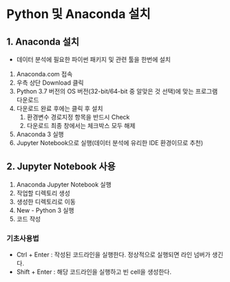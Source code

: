# Python 및 Anaconda 설치

 

## 1. Anaconda 설치

- 데이터 분석에 필요한 파이썬 패키지 및 관련 툴을 한번에 설치



1. Anaconda.com 접속
2. 우측 상단 Download 클릭
3. Python 3.7 버전의 OS 버전(32-bit/64-bit 중 알맞은 것 선택)에 맞는 프로그램 다운로드
4. 다운로드 완료 후에는 클릭 후 설치
   1. 환경변수 경로지정 항목을 반드시 Check
   2. 다운로드 최종 창에서는 체크박스 모두 해제
5. Anaconda 3 실행
6. Jupyter Notebook으로 실행(데이터 분석에 유리한 IDE 환경이므로 추천)



## 2. Jupyter Notebook 사용



1. Anaconda Jupyter Notebook 실행
2. 작업할 디렉토리 생성
3. 생성한 디렉토리로 이동
4. New - Python 3 실행
5. 코드 작성



### 기초사용법

- Ctrl + Enter : 작성된 코드라인을 실행한다. 정상적으로 실행되면 라인 넘버가 생긴다.
- Shift + Enter : 해당 코드라인을 실행하고 빈 cell을 생성한다.